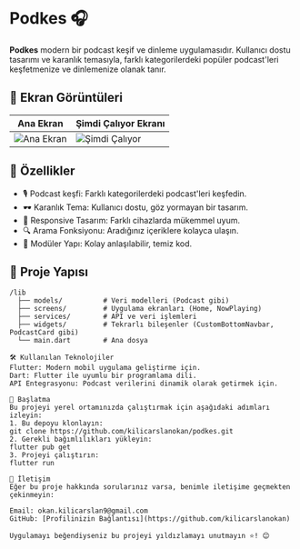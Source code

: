 # Podkes 🎧

**Podkes** modern bir podcast keşif ve dinleme uygulamasıdır. Kullanıcı dostu tasarımı ve karanlık temasıyla, farklı kategorilerdeki popüler podcast'leri keşfetmenize ve dinlemenize olanak tanır.

## 📸 Ekran Görüntüleri

| Ana Ekran                         | Şimdi Çalıyor Ekranı              |
|-----------------------------------|-----------------------------------|
| ![Ana Ekran](./screenshots/home.png) | ![Şimdi Çalıyor](./screenshots/now_playing.png) |

## 🚀 Özellikler

- 🎙️ Podcast keşfi: Farklı kategorilerdeki podcast'leri keşfedin.
- 🕶️ Karanlık Tema: Kullanıcı dostu, göz yormayan bir tasarım.
- 📱 Responsive Tasarım: Farklı cihazlarda mükemmel uyum.
- 🔍 Arama Fonksiyonu: Aradığınız içeriklere kolayca ulaşın.
- 📂 Modüler Yapı: Kolay anlaşılabilir, temiz kod.

## 📂 Proje Yapısı

```plaintext
/lib
  ├── models/          # Veri modelleri (Podcast gibi)
  ├── screens/         # Uygulama ekranları (Home, NowPlaying)
  ├── services/        # API ve veri işlemleri
  ├── widgets/         # Tekrarlı bileşenler (CustomBottomNavbar, PodcastCard gibi)
  └── main.dart        # Ana dosya

🛠️ Kullanılan Teknolojiler
Flutter: Modern mobil uygulama geliştirme için.
Dart: Flutter ile uyumlu bir programlama dili.
API Entegrasyonu: Podcast verilerini dinamik olarak getirmek için.

🚀 Başlatma
Bu projeyi yerel ortamınızda çalıştırmak için aşağıdaki adımları izleyin:
1. Bu depoyu klonlayın:
git clone https://github.com/kilicarslanokan/podkes.git
2. Gerekli bağımlılıkları yükleyin:
flutter pub get
3. Projeyi çalıştırın:
flutter run

📧 İletişim
Eğer bu proje hakkında sorularınız varsa, benimle iletişime geçmekten çekinmeyin:

Email: okan.kilicarslan9@gmail.com
GitHub: [Profilinizin Bağlantısı](https://github.com/kilicarslanokan)

Uygulamayı beğendiyseniz bu projeyi yıldızlamayı unutmayın ⭐! 😊
